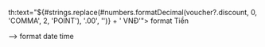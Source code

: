 
th:text="${#strings.replace(#numbers.formatDecimal(voucher?.discount, 0, 'COMMA', 2, 'POINT'), '.00', '')} + ' VNĐ'">
format Tiền 
<td th:text="${#temporals.format(voucher?.start_time, 'dd-MM-yyyy HH:mm')}"></td>
--> format date time

